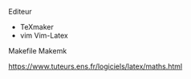 Editeur
* TeXmaker
* vim Vim-Latex

Makefile
Makemk

https://www.tuteurs.ens.fr/logiciels/latex/maths.html
